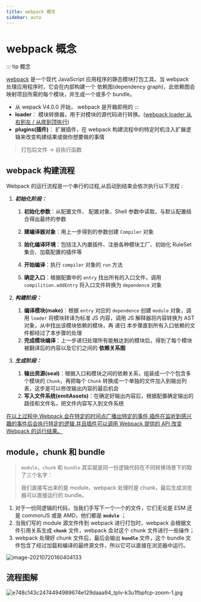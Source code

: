 ```yaml
---
title: webpack 概念
sidebar: auto
---
```


# webpack 概念

::: tip 概念

[webpack](https://v4.webpack.docschina.org/concepts/) 是一个现代 JavaScript 应用程序的静态模块打包工具。当 webpack 处理应用程序时，它会在内部构建一个 依赖图(dependency graph)，此依赖图会映射项目所需的每个模块，并生成一个或多个 bundle。

- 从 wepack V4.0.0 开始， webpack 是开箱即用的
:::
- **loader**： 模块转换器，用于对模块的源代码进行转换。([webpack loader 从右到左 / 从底到顶执行](https://webpack.docschina.org/concepts/loaders/#configuration))
- **plugins(插件)**：  扩展插件，在 webpack 构建流程中的特定时机注入扩展逻辑来改变构建结果或做你想要做的事情

> 打包后文件 -> 自执行函数

## webpack 构建流程

Webpack 的运行流程是一个串行的过程,从启动到结束会依次执行以下流程 :

1. ***初始化阶段：***

   1. **初始化参数**：从配置文件、 配置对象、Shell 参数中读取，与默认配置结合得出最终的参数

   2. **建编译器对象**：用上一步得到的参数创建 `Compiler` 对象

   3. **始化编译环境**：包括注入内置插件、注册各种模块工厂、初始化 RuleSet 集合、加载配置的插件等

   4. **开始编译**：执行 `compiler` 对象的 `run` 方法

   5. **确定入口**：根据配置中的 `entry` 找出所有的入口文件，调用 `compilition.addEntry` 将入口文件转换为 `dependence` 对象

2. ***构建阶段：***

   1. **编译模块(make)**：根据 `entry` 对应的 `dependence` 创建 `module` 对象，调用 `loader` 将模块转译为标准 JS 内容，调用 JS 解释器将内容转换为 AST 对象，从中找出该模块依赖的模块，再 递归 本步骤直到所有入口依赖的文件都经过了本步骤的处理
   2. **完成模块编译**：上一步递归处理所有能触达到的模块后，得到了每个模块被翻译后的内容以及它们之间的 **依赖关系图**

3. ***生成阶段：***

   1. **输出资源(seal)**：根据入口和模块之间的依赖关系，组装成一个个包含多个模块的 `Chunk`，再把每个 `Chunk` 转换成一个单独的文件加入到输出列表，这步是可以修改输出内容的最后机会
   2. **写入文件系统(emitAssets)**：在确定好输出内容后，根据配置确定输出的路径和文件名，把文件内容写入到文件系统

<u>在以上过程中,Webpack 会在特定的时间点广播出特定的事件,插件在监听到感兴趣的事件后会执行特定的逻辑,并且插件可以调用 Webpack 提供的 API 改变 Webpack 的运行结果。</u>

## module，chunk 和 bundle

> `module`，`chunk` 和 `bundle` 其实就是同一份逻辑代码在不同转换场景下的取了三个名字：
>
> 我们直接写出来的是 module，webpack 处理时是 chunk，最后生成浏览器可以直接运行的 bundle。

1. 对于一份同逻辑的代码，当我们手写下一个一个的文件，它们无论是 ESM 还是 commonJS 或是 AMD，他们都是 **`module`** ；
2. 当我们写的 module 源文件传到 webpack 进行打包时，webpack 会根据文件引用关系生成 **`chunk`** 文件，webpack 会对这个 chunk 文件进行一些操作；
3. webpack 处理好 chunk 文件后，最后会输出 **`bundle`** 文件，这个 bundle 文件包含了经过加载和编译的最终源文件，所以它可以直接在浏览器中运行。

![image-20210720160404133](https://i.loli.net/2021/07/20/yCTH2cPgXz1sfp8.png)

## 流程图解
![e748c143c2474494989674e129daaa94_tplv-k3u1fbpfcp-zoom-1.jpg](https://i.loli.net/2021/07/22/YK4uE9Zg3GpQ7Hw.jpg)